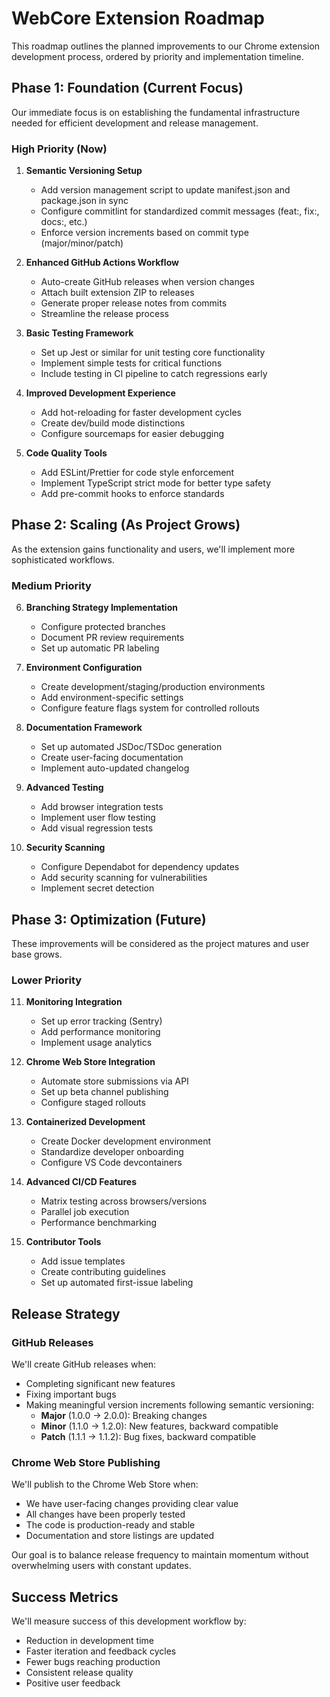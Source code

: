 # WebCore Extension Roadmap

This roadmap outlines the planned improvements to our Chrome extension development process, ordered by priority and implementation timeline.

## Phase 1: Foundation (Current Focus)

Our immediate focus is on establishing the fundamental infrastructure needed for efficient development and release management.

### High Priority (Now)

1. **Semantic Versioning Setup**
   - Add version management script to update manifest.json and package.json in sync
   - Configure commitlint for standardized commit messages (feat:, fix:, docs:, etc.)
   - Enforce version increments based on commit type (major/minor/patch)

2. **Enhanced GitHub Actions Workflow**
   - Auto-create GitHub releases when version changes
   - Attach built extension ZIP to releases
   - Generate proper release notes from commits
   - Streamline the release process

3. **Basic Testing Framework**
   - Set up Jest or similar for unit testing core functionality
   - Implement simple tests for critical functions
   - Include testing in CI pipeline to catch regressions early

4. **Improved Development Experience**
   - Add hot-reloading for faster development cycles
   - Create dev/build mode distinctions
   - Configure sourcemaps for easier debugging

5. **Code Quality Tools**
   - Add ESLint/Prettier for code style enforcement
   - Implement TypeScript strict mode for better type safety
   - Add pre-commit hooks to enforce standards

## Phase 2: Scaling (As Project Grows)

As the extension gains functionality and users, we'll implement more sophisticated workflows.

### Medium Priority

6. **Branching Strategy Implementation**
   - Configure protected branches
   - Document PR review requirements
   - Set up automatic PR labeling

7. **Environment Configuration**
   - Create development/staging/production environments
   - Add environment-specific settings
   - Configure feature flags system for controlled rollouts

8. **Documentation Framework**
   - Set up automated JSDoc/TSDoc generation
   - Create user-facing documentation
   - Implement auto-updated changelog

9. **Advanced Testing**
   - Add browser integration tests
   - Implement user flow testing
   - Add visual regression tests

10. **Security Scanning**
    - Configure Dependabot for dependency updates
    - Add security scanning for vulnerabilities
    - Implement secret detection

## Phase 3: Optimization (Future)

These improvements will be considered as the project matures and user base grows.

### Lower Priority

11. **Monitoring Integration**
    - Set up error tracking (Sentry)
    - Add performance monitoring
    - Implement usage analytics

12. **Chrome Web Store Integration**
    - Automate store submissions via API
    - Set up beta channel publishing
    - Configure staged rollouts

13. **Containerized Development**
    - Create Docker development environment
    - Standardize developer onboarding
    - Configure VS Code devcontainers

14. **Advanced CI/CD Features**
    - Matrix testing across browsers/versions
    - Parallel job execution
    - Performance benchmarking

15. **Contributor Tools**
    - Add issue templates
    - Create contributing guidelines
    - Set up automated first-issue labeling

## Release Strategy

### GitHub Releases

We'll create GitHub releases when:
- Completing significant new features
- Fixing important bugs
- Making meaningful version increments following semantic versioning:
  - **Major** (1.0.0 → 2.0.0): Breaking changes
  - **Minor** (1.1.0 → 1.2.0): New features, backward compatible
  - **Patch** (1.1.1 → 1.1.2): Bug fixes, backward compatible

### Chrome Web Store Publishing

We'll publish to the Chrome Web Store when:
- We have user-facing changes providing clear value
- All changes have been properly tested
- The code is production-ready and stable
- Documentation and store listings are updated

Our goal is to balance release frequency to maintain momentum without overwhelming users with constant updates.

## Success Metrics

We'll measure success of this development workflow by:
- Reduction in development time
- Faster iteration and feedback cycles
- Fewer bugs reaching production
- Consistent release quality
- Positive user feedback 